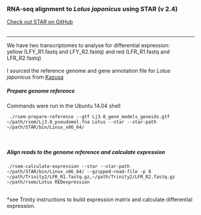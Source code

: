 ### RNA-seq alignment to *Lotus japonicus* using STAR (v 2.4)


[Check out STAR on GitHub](https://github.com/alexdobin/STAR)
<br />
<br />

---


We have two transcriptomes to analyse for differential expression: <br />
yellow (LFY_R1.fastq and LFY_R2.fastq) and red (LFR_R1.fastq and LFR_R2.fastq) <br />
<br />
I sourced the reference genome and gene annotation file for *Lotus japonicus*  from [Kazusa](http://www.kazusa.or.jp/lotus/)
##### Prepare genome reference

Commands were run in the Ubuntu 14.04 shell
```
 ./rsem-prepare-reference --gtf Lj3.0_gene_models_geneids.gtf ~/path/rsem/Lj3.0_pseudomol.fna Lotus --star --star-path ~/path/STAR/bin/Linux_x86_64/
```
<br />
 
##### Align reads to the genome reference and calculate expression
```
./rsem-calculate-expression --star --star-path ~/path/STAR/bin/Linux_x86_64/ --gzipped-read-file -p 8 ~/path/Trinity2/LFR_R1.fastq.gz,~/path/Trinity2/LFR_R2.fastq.gz ~/path/rsem/Lotus REDexpression
```
<br />
*see Trinity instructions to build expression matrix and calculate differential expression. 
